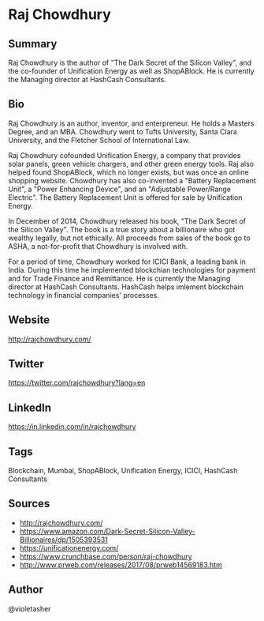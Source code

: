 # Raj Chowdhury

## Summary

Raj Chowdhury is the author of "The Dark Secret of the Silicon Valley", and the co-founder of Unification Energy as well as ShopABlock. He is currently the Managing director at HashCash Consultants.

## Bio
Raj Chowdhury is an author, inventor, and enterpreneur. He holds a Masters Degree, and an MBA. Chowdhury went to Tufts University, Santa Clara University, and the Fletcher School of International Law. 

Raj Chowdhury cofounded Unification Energy, a company that provides solar panels, green vehicle chargers, and other green energy tools. Raj also helped found ShopABlock, which no longer exists, but was once an online shopping website. Chowdhury has also co-invented a "Battery Replacement Unit", a "Power Enhancing Device", and an "Adjustable Power/Range Electric". The Battery Replacement Unit is offered for sale by Unification Energy.

In December of 2014, Chowdhury released his book, "The Dark Secret of the Silicon Valley". The book is a true story about a billionaire who got wealthy legally, but not ethically. All proceeds from sales of the book go to ASHA, a not-for-profit that Chowdhury is involved with.

For a period of time, Chowdhury worked for ICICI Bank, a leading bank in India. During this time he implemented blockchian technologies for payment and for Trade Finance and Remittance. He is currently the Managing director at HashCash Consultants. HashCash helps imlement blockchain technology in financial companies' processes.

## Website
http://rajchowdhury.com/

## Twitter
https://twitter.com/rajchowdhury?lang=en

## LinkedIn
https://in.linkedin.com/in/rajchowdhury

## Tags
Blockchain, Mumbai, ShopABlock, Unification Energy, ICICI, HashCash Consultants

## Sources
- http://rajchowdhury.com/
- https://www.amazon.com/Dark-Secret-Silicon-Valley-Billionaires/dp/1505393531
- https://unificationenergy.com/
- https://www.crunchbase.com/person/raj-chowdhury
- http://www.prweb.com/releases/2017/08/prweb14569183.htm

## Author
@violetasher
